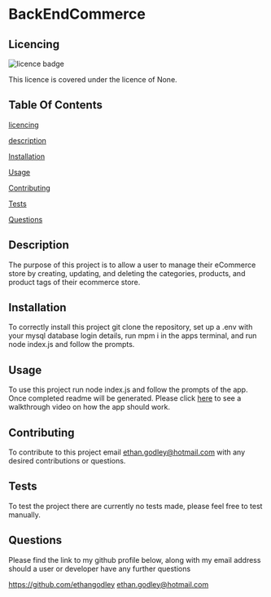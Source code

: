# BackEndCommerce 

## Licencing
![licence badge](https://img.shields.io/badge/licence-None-brightgreen) 
 
This licence is covered under the licence of None. 

## Table Of Contents
[licencing](#licencing) 

[description](#description) 

[Installation](#installation) 

[Usage](#usage) 

[Contributing](#contributing) 

[Tests](#tests) 

[Questions](#questions) 

## Description
The purpose of this project is to allow a user to manage their eCommerce store by creating, updating, and deleting the categories, products, and product tags of their ecommerce store. 

## Installation
To correctly install this project git clone the repository, set up a .env with your mysql database login details, run mpm i in the apps terminal, and run node index.js and follow the prompts.  

## Usage
To use this project run node index.js and follow the prompts of the app. Once completed readme will be generated.
Please click [here](https://watch.screencastify.com/v/ym8vhfyL8d8ZWGYM1egk) to see a walkthrough video on how the app should work. 

## Contributing 
To contribute to this project email ethan.godley@hotmail.com with any desired contributions or questions.  

## Tests
To test the project there are currently no tests made, please feel free to test manually.  
 
## Questions 
Please find the link to my github profile below, along with my email address should a user or developer have any further questions 

https://github.com/ethangodley ethan.godley@hotmail.com
